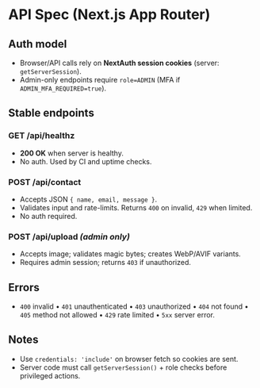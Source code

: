 # API Spec (Next.js App Router)

## Auth model
- Browser/API calls rely on **NextAuth session cookies** (server: `getServerSession`).
- Admin-only endpoints require `role=ADMIN` (MFA if `ADMIN_MFA_REQUIRED=true`).

## Stable endpoints
### GET /api/healthz
- **200 OK** when server is healthy.
- No auth. Used by CI and uptime checks.

### POST /api/contact
- Accepts JSON `{ name, email, message }`.
- Validates input and rate-limits. Returns `400` on invalid, `429` when limited.
- No auth required.

### POST /api/upload  *(admin only)*
- Accepts image; validates magic bytes; creates WebP/AVIF variants.
- Requires admin session; returns `403` if unauthorized.

## Errors
- `400` invalid • `401` unauthenticated • `403` unauthorized • `404` not found • `405` method not allowed • `429` rate limited • `5xx` server error.

## Notes
- Use `credentials: 'include'` on browser fetch so cookies are sent.
- Server code must call `getServerSession()` + role checks before privileged actions.

